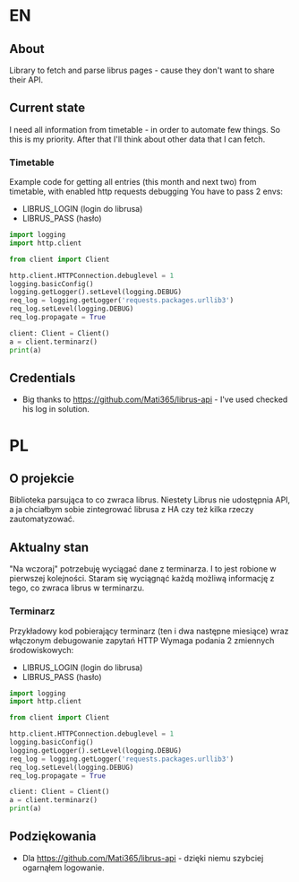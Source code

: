 # EN

## About

Library to fetch and parse librus pages - cause they don't want to share their API.

## Current state

I need all information from timetable - in order to automate few things. So this is my priority. After that I'll think about other data that I can fetch.

### Timetable

Example code for getting all entries (this month and next two) from timetable, with enabled http requests debugging
You have to pass 2 envs:
- LIBRUS_LOGIN (login do librusa)
- LIBRUS_PASS (hasło)

```python
import logging
import http.client

from client import Client

http.client.HTTPConnection.debuglevel = 1
logging.basicConfig()
logging.getLogger().setLevel(logging.DEBUG)
req_log = logging.getLogger('requests.packages.urllib3')
req_log.setLevel(logging.DEBUG)
req_log.propagate = True

client: Client = Client()
a = client.terminarz()
print(a)
```

## Credentials

- Big thanks to https://github.com/Mati365/librus-api - I've used checked his log in solution.

# PL

## O projekcie

Biblioteka parsująca to co zwraca librus. Niestety Librus nie udostępnia API, a ja chciałbym sobie zintegrować librusa z HA czy też kilka rzeczy zautomatyzować.

## Aktualny stan

"Na wczoraj" potrzebuję wyciągać dane z terminarza. I to jest robione w pierwszej kolejności. Staram się wyciągnąć każdą możliwą informację z tego, co zwraca librus w terminarzu.

### Terminarz

Przykładowy kod pobierający terminarz (ten i dwa następne miesiące) wraz włączonym debugowanie zapytań HTTP
Wymaga podania 2 zmiennych środowiskowych:
- LIBRUS_LOGIN (login do librusa)
- LIBRUS_PASS (hasło)

```python
import logging
import http.client

from client import Client

http.client.HTTPConnection.debuglevel = 1
logging.basicConfig()
logging.getLogger().setLevel(logging.DEBUG)
req_log = logging.getLogger('requests.packages.urllib3')
req_log.setLevel(logging.DEBUG)
req_log.propagate = True

client: Client = Client()
a = client.terminarz()
print(a)
```

## Podziękowania

- Dla https://github.com/Mati365/librus-api - dzięki niemu szybciej ogarnąłem logowanie.